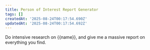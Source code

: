 ```yaml
---
title: Person of Interest Report Generator
tags: []
createdAt: '2025-08-24T00:17:54.690Z'
updatedAt: '2025-08-24T00:17:54.692Z'
---
```

Do intensive research on {{name}}, and give me a massive report on everything you find.
